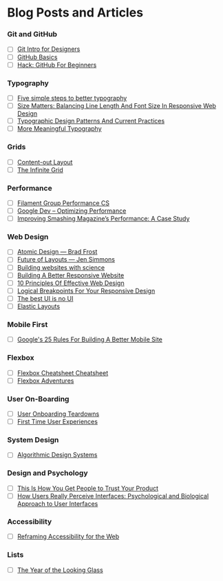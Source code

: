 # Blog Posts and Articles


### Git and GitHub
- [ ] [Git Intro for Designers](http://blog.teamtreehouse.com/git-for-designers-part-1)
- [ ] [GitHub Basics](http://www.sitepoint.com/the-designers-guide-to-git-or-how-i-learned-to-stop-worrying-and-love-the-repository/)
- [ ] [Hack: GitHub For Beginners](http://readwrite.com/2013/09/30/understanding-github-a-journey-for-beginners-part-1)

### Typography
- [ ] [Five simple steps to better typography](http://www.markboulton.co.uk/journal/five-simple-steps-to-better-typography)
- [ ] [Size Matters: Balancing Line Length And Font Size In Responsive Web Design](http://www.smashingmagazine.com/2014/09/29/balancing-line-length-font-size-responsive-web-design/)
- [ ] [Typographic Design Patterns And Current Practices](http://www.smashingmagazine.com/2013/05/17/typographic-design-patterns-practices-case-study-2013/)
- [ ] [More Meaningful Typography](http://alistapart.com/article/more-meaningful-typography)

### Grids
- [ ] [Content-out Layout](http://alistapart.com/article/content-out-layout)
- [ ] [The Infinite Grid](http://alistapart.com/article/the-infinite-grid)

### Performance
- [ ] [Filament Group Performance CS](http://www.filamentgroup.com/lab/performance-rwd.html)
- [ ] [Google Dev &ndash; Optimizing Performance](https://developers.google.com/web/fundamentals/performance/)
- [ ] [Improving Smashing Magazine’s Performance: A Case Study](http://www.smashingmagazine.com/2014/09/08/improving-smashing-magazine-performance-case-study/)

### Web Design
- [ ] [Atomic Design &mdash; Brad Frost](http://bradfrostweb.com/blog/post/atomic-web-design/)
- [ ] [Future of Layouts &mdash; Jen Simmons](https://github.com/jensimmons/thelayoutsahead)
- [ ] [Building websites with science](https://codeascraft.com/2012/06/21/building-websites-with-science/)
- [ ] [Building A Better Responsive Website](http://www.smashingmagazine.com/2013/03/05/building-a-better-responsive-website/)
- [ ] [10 Principles Of Effective Web Design](http://www.smashingmagazine.com/2008/01/31/10-principles-of-effective-web-design/)
- [ ] [Logical Breakpoints For Your Responsive Design](http://www.smashingmagazine.com/2013/03/01/logical-breakpoints-responsive-design/)
- [ ] [The best UI is no UI](http://craigmdennis.com/articles/the-best-ui-is-no-ui)
- [ ] [Elastic Layouts](http://v1.jontangerine.com/log/2007/09/the-incredible-em-and-elastic-layouts-with-css)

### Mobile First
- [ ] [Google's 25 Rules For Building A Better Mobile Site](http://www.fastcodesign.com/3029681/googles-25-rules-for-building-a-better-mobile-site?utm_source=facebook#2)

### Flexbox
- [ ] [Flexbox Cheatsheet Cheatsheet](http://jonibologna.com/flexbox-cheatsheet/?utm_content=bufferfbf53&utm_medium=social&utm_source=twitter.com&utm_campaign=buffer)
- [ ] [Flexbox Adventures](http://chriswrightdesign.com/experiments/flexbox-adventures/)

### User On-Boarding
- [ ] [User Onboarding Teardowns](https://www.useronboard.com/onboarding-teardowns/)
- [ ] [First Time User Experiences](http://firsttimeux.tumblr.com/)

### System Design
- [ ] [Algorithmic Design Systems](http://runemadsen.com/blog/on-meta-design-and-algorithmic-design-systems/)

### Design and Psychology
- [ ] [This Is How You Get People to Trust Your Product](http://firstround.com/review/Urbansitter-Lynn-Perkins/)
- [ ] [How Users Really Perceive Interfaces: Psychological and Biological Approach to User Interfaces](https://medium.com/@kresokraljevic/how-users-really-perceive-interfaces-psychological-and-biological-approach-to-user-interfaces-c1271e0225c7)

### Accessibility
- [ ] [Reframing Accessibility for the Web](http://alistapart.com/article/reframing-accessibility-for-the-web)

### Lists
- [ ] [The Year of the Looking Glass](https://medium.com/the-year-of-the-looking-glass)
